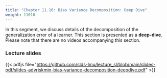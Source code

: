```yaml
---
title: "Chapter 11.16: Bias Variance Decomposition: Deep Dive"
weight: 11016
---
```

In this segment, we discuss details of the decomposition of the generalization error of a learner. This section is presented as a **deep-dive**. Please note that there are no videos accompanying this section.

<!--more-->

### Lecture slides

{{< pdfjs file="https://github.com/slds-lmu/lecture_sl/blob/main/slides-pdf/slides-advriskmin-bias-variance-decomposition-deepdive.pdf" >}}

